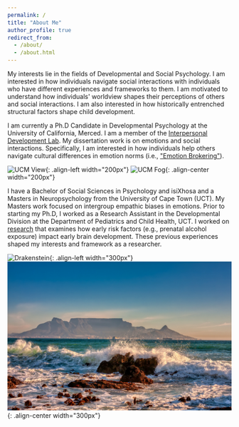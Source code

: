 ```yaml
---
permalink: /
title: "About Me"
author_profile: true
redirect_from: 
  - /about/
  - /about.html
---
```




My interests lie in the fields of Developmental and Social Psychology. I am interested in how individuals navigate social interactions with individuals who have different experiences and frameworks to them. I am motivated to understand how individuals' worldview shapes their perceptions of others and social interactions. I am also interested in how historically entrenched structural factors shape child development.  

I am currently a Ph.D Candidate in Developmental Psychology at the University of California, Merced. I am a member of the [Interpersonal Development Lab](https://idlab.ucmerced.edu). My dissertation work is on emotions and social interactions. Specifically, I am interested in how individuals help others navigate cultural differences in emotion norms (i.e., ["Emotion Brokering"](https://news.ucmerced.edu/news/2024/youth-grapple-interpreting-unspoken-their-immigrant-families)). 

![UCM View](/images/UCM_View.png){: .align-left width="200px"} ![UCM Fog](/images/UCM_Fog.png){: .align-center width="200px"}

I have a Bachelor of Social Sciences in Psychology and isiXhosa and a Masters in Neuropsychology from the University of Cape Town (UCT). My Masters work focused on intergroup empathic biases in emotions. Prior to starting my Ph.D, I worked as a Research Assistant in the Developmental Division at the Department of Pediatrics and Child Health, UCT. I worked on [research](https://bmjpaedsopen.bmj.com/content/bmjpo/2/1/e000282.full.pdf) that examines   how early risk factors (e.g., prenatal alcohol exposure) impact early brain development. These previous experiences shaped my interests and framework as a researcher. 

![Drakenstein](/images/Drakenstein.png){: .align-left width="300px"}![View of Table Mountain](/images/Tablemountain.png){: .align-center width="300px"}








